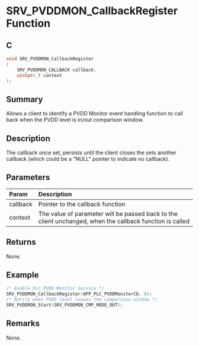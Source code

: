 # SRV_PVDDMON_CallbackRegister Function

## C

```c
void SRV_PVDDMON_CallbackRegister
(
    SRV_PVDDMON_CALLBACK callback,
    uintptr_t context
);
```

## Summary

Allows a client to identify a PVDD Monitor event handling function to call back when the PVDD level is in/out comparison window.

## Description

The callback once set, persists until the client closes the sets another callback (which could be a "NULL" pointer to indicate no callback).

## Parameters

| Param | Description |
|:----- |:----------- |
| callback | Pointer to the callback function |
| context | The value of parameter will be passed back to the client unchanged, when the callback function is called |

## Returns

None.

## Example

```c
/* Enable PLC PVDD Monitor Service */
SRV_PVDDMON_CallbackRegister(APP_PLC_PVDDMonitorCb, 0);
/* Notify when PVDD level leaves the comparison window */
SRV_PVDDMON_Start(SRV_PVDDMON_CMP_MODE_OUT);
```

## Remarks

None.
